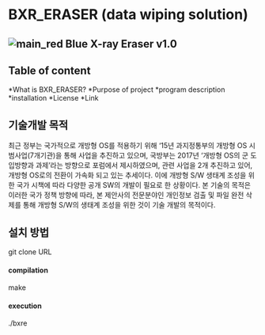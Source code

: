 BXR_ERASER (data wiping solution)
=================================

![main_red](https://user-images.githubusercontent.com/40619246/61026393-246a4900-a3ee-11e9-8ca5-812c288f83da.png)
Blue X-ray Eraser v1.0
----------------------

Table of content
----------------

*What is BXR_ERASER?
  *Purpose of project
  *program description
*installation
*License
*Link

기술개발 목적
-------------
최근 정부는 국가적으로 개방형 OS를 적용하기 위해  ‘15년 과지정통부의 개방형 OS 시범사업(7개기관)을 통해 사업을 추진하고 있으며,  국방부는 2017년 ‘개방형 OS의 군 도입방향과 과제’라는 방향으로 포럼에서 제시하였으며, 관련 사업을 2개 추진하고 있어, 개방형 OS로의 전환이 가속화 되고 있는 추세이다. 이에 개방형 S/W  생태계 조성을 위한 국가 시책에 따라 다양한 공개 SW의 개발이 필요로 한 상황이다. 본 기술의 목적은 이러한 국가 정책 방향에 따라, 본 제안사의 전문분야인 개인정보 검출 및 파일 완전 삭제를 통해 개방형 S/W의 생태계 조성을 위한 것이 기술 개발의 목적이다.


설치 방법
---------
git clone URL
#### compilation
make
#### execution
./bxre

